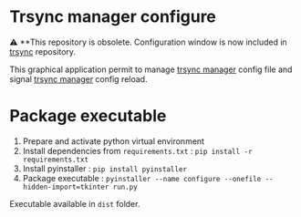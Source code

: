 # Trsync manager configure

⚠ **This repository is obsolete. Configuration window is now included in [trsync](https://github.com/buxx/trsync) repository.

This graphical application permit to manage [trsync manager](https://github.com/buxx/trsync/tree/main/manager) config file and signal [trsync manager](https://github.com/buxx/trsync/tree/main/manager) config reload.

# Package executable

1. Prepare and activate python virtual environment
2. Install dependencies from `requirements.txt` : `pip install -r requirements.txt`
3. Install pyinstaller : `pip install pyinstaller`
4. Package executable : `pyinstaller --name configure --onefile --hidden-import=tkinter run.py`

Executable available in `dist` folder.
